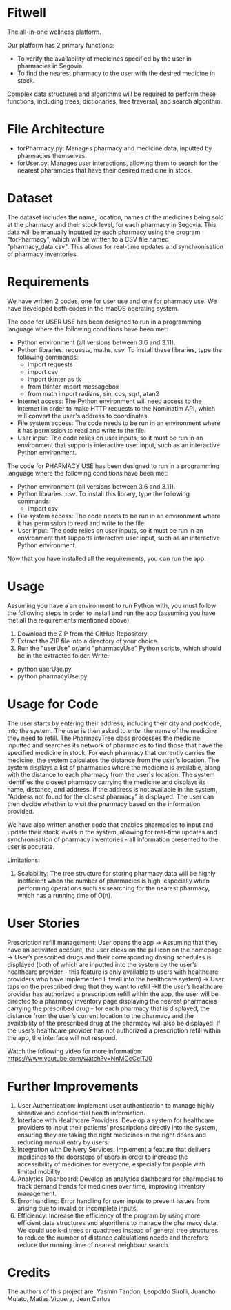 # Fitwell
The all-in-one wellness platform.

Our platform has 2 primary functions:
* To verify the availability of medicines specified by the user in pharmacies in Segovia.
* To find the nearest pharmacy to the user with the desired medicine in stock.

Complex data structures and algorithms will be required to perform these functions, including trees, dictionaries, tree traversal, and search algorithm.

# File Architecture
* forPharmacy.py: Manages pharmacy and medicine data, inputted by pharmacies themselves.
* forUser.py: Manages user interactions, allowing them to search for the nearest pharamcies that have their desired medicine in stock.

# Dataset
The dataset includes the name, location, names of the medicines being sold at the pharmacy and their stock level, for each pharmacy in Segovia. This data will be manually inputted by each pharmacy using the program "forPharmacy", which will be written to a CSV file named "pharmacy_data.csv". This allows for real-time updates and synchronisation of pharmacy inventories.

# Requirements
We have written 2 codes, one for user use and one for pharmacy use. We have developed both codes in the macOS operating system.

The code for USER USE has been designed to run in a programming language where the following conditions have been met:
* Python environment (all versions between 3.6 and 3.11).
* Python libraries: requests, maths, csv. To install these libraries, type the following commands:
  * import requests
  * import csv
  * import tkinter as tk
  * from tkinter import messagebox
  * from math import radians, sin, cos, sqrt, atan2
* Internet access: The Python environment will need access to the internet iin order to make HTTP requests to the Nominatim API, which will 
  convert the user's address to coordinates.
* File system access: The code needs to be run in an environment where it has permission to read and write to the file.
* User input: The code relies on user inputs, so it must be run in an environment that supports interactive user input, such as an
  interactive Python environment.

The code for PHARMACY USE has been designed to run in a programming language where the following conditions have been met:
* Python environment (all versions between 3.6 and 3.11).
* Python libraries: csv. To install this library, type the following commands:
  * import csv
* File system access: The code needs to be run in an environment where it has permission to read and write to the file.
* User input: The code relies on user inputs, so it must be run in an environment that supports interactive user input, such as an
  interactive Python environment.

Now that you have installed all the requirements, you can run the app.

# Usage
Assuming you have a an environment to run Python with, you must follow the following steps in order to install and run the app (assuming you have met all the requirements mentioned above).
1. Download the ZIP from the GitHub Repository.
2. Extract the ZIP file into a directory of your choice.
3. Run the "userUse" or/and "pharmacyUse" Python scripts, which should be in the extracted folder. Write:
  * python userUse.py
  * python pharmacyUse.py

# Usage for Code
The user starts by entering their address, including their city and postcode, into the system. The user is then asked to enter the name of the medicine they need to refill. The PharmacyTree class processes the medicine inputted and searches its network of pharmacies to find those that have the specified medicine in stock. For each pharmacy that currently carries the medicine, the system calculates the distance from the user's location. The system displays a list of pharmacies where the medicine is available, along with the distance to each pharmacy from the user's location. The system identifies the closest pharmacy carrying the medicine and displays its name, distance, and address. If the address is not available in the system, "Address not found for the closest pharmacy" is displayed. The user can then decide whether to visit the pharmacy based on the information provided.

We have also written another code that enables pharmacies to input and update their stock levels in the system, allowing for real-time updates and synchronisation of pharmacy inventories - all information presented to the user is accurate.

Limitations:
1. Scalability: The tree structure for storing pharmacy data will be highly inefficient when the number of pharmacies is high, especially when performing operations such as searching for the nearest pharmacy, which has a running time of O(n).

# User Stories
Prescription refill management:  User opens the app → Assuming that they have an activated account, the user clicks on the pill icon on the homepage → User’s prescribed drugs and their corresponding dosing schedules is displayed (both of which are inputted into the system by the user’s healthcare provider - this feature is only available to users with healthcare providers who have implemented Fitwell into the healthcare system) → User taps on the prescribed drug that they want to refill →If the user’s healthcare provider has authorized a prescription refill within the app, the user will be directed to a pharmacy inventory page displaying the nearest pharmacies carrying the prescribed drug - for each pharmacy that is displayed, the distance from the user’s current location to the pharmacy and the availability of the prescribed drug at the pharmacy will also be displayed. If the user’s healthcare provider has not authorized a prescription refill within the app, the interface will not respond.

Watch the following video for more information: https://www.youtube.com/watch?v=NnMCcCeiTJ0

# Further Improvements
1. User Authentication: Implement user authentication to manage highly sensitive and confidential health information.
2. Interface with Healthcare Providers: Develop a system for healthcare providers to input their patients' prescriptions directly into the system, ensuring they are taking the right medicines in the right doses and reducing manual entry by users.
3. Integration with Delivery Services: Implement a feature that delivers medicines to the doorsteps of users in order to increase the accessibility of medicines for everyone, especially for people with limited mobility.
4. Analytics Dashboard: Develop an analytics dashboard for pharmacies to track demand trends for medicines over time, improving inventory management.
5. Error handling: Error handling for user inputs to prevent issues from arising due to invalid or incomplete inputs.
6. Efficiency: Increase the efficiency of the program by using more efficient data structures and algorithms to manage the pharmacy data. We could use k-d trees or quadtrees instead of general tree structures to reduce the number of distance calculations neede and therefore reduce the running time of nearest neighbour search. 

# Credits
The authors of this project are:
Yasmin Tandon,
Leopoldo Sirolli, 
Juancho Mulato, 
Matías Viguera, 
Jean Carlos
